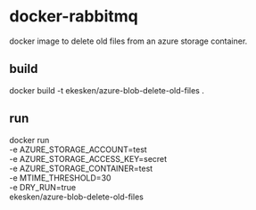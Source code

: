 # docker-rabbitmq
docker image to delete old files from an azure storage container.

## build
docker build -t ekesken/azure-blob-delete-old-files .

## run
docker run \
  -e AZURE_STORAGE_ACCOUNT=test \
  -e AZURE_STORAGE_ACCESS_KEY=secret \
  -e AZURE_STORAGE_CONTAINER=test \
  -e MTIME_THRESHOLD=30 \
  -e DRY_RUN=true \
  ekesken/azure-blob-delete-old-files
